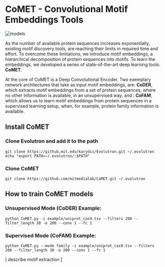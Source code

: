 # CoMET - **Co**nvolutional **M**otif **E**mbeddings **T**ools

![models](https://s3.amazonaws.com/comet-media/github_models.png)

As the number of available protein sequences increases exponentially, existing motif discovery tools, are reaching their limits in required time and effort. To overcome these limitations, we introduce motif embeddings, a hierarchical decomposition of protein sequences into motifs. To learn the embeddings, we developed a series of state-of-the-art deep learning tools: **CoMET**. 

At the core of CoMET is a Deep Convolutional Encoder. Two exemplary network architectures that take as input motif embeddings, are: **CoDER**, which extracts motif embeddings from a set of protein sequences, where no other information is available, in an unsupervised way, and : **CoFAM**, which allows us to learn motif embeddings from protein sequences in a supervised learning setup, when, for example, protein family information is available.

## Install CoMET

### Clone Evolutron and add it to the path
```
git clone https://github.mit.edu/karydis/Evolutron.git ~/.evolutron
echo "export PATH=~/.evolutron/:$PATH"
```

### Clone CoMET
```
git clone https://github.com/mitmedialab/CoMET.git ~/.evolutron
```

## How to train CoMET models

### Unsupervised Mode (CoDER) Example:
   ```shell
   python CoMET.py -i example/uniprot_cas9.tsv --filters 200 --filter_length 30 -e 200 --conv 1 --fc 1
   ```

### Supervised Mode (CoFAM) Example:
   ```shell
   python CoMET.py --mode family -i example/uniprot_cas9.tsv --filters 200 --filter_length 30 -e 200 --conv 1 --fc 1
   ```

[ describe motif extraction ]
